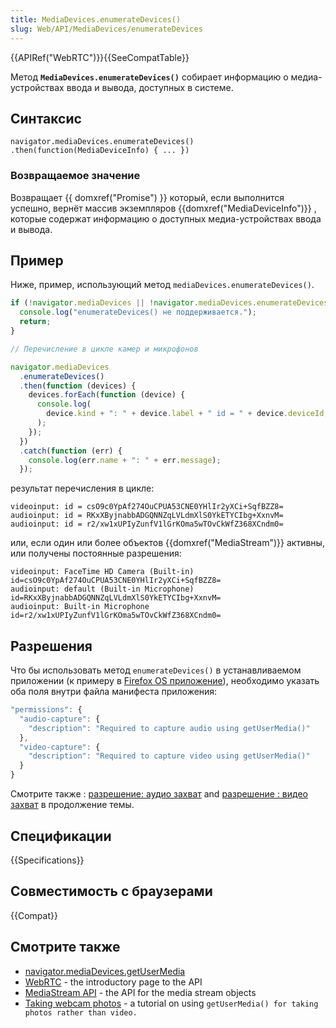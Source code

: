 ```yaml
---
title: MediaDevices.enumerateDevices()
slug: Web/API/MediaDevices/enumerateDevices
---
```


{{APIRef("WebRTC")}}{{SeeCompatTable}}

Метод **`MediaDevices.enumerateDevices()`** собирает информацию о медиа-устройствах ввода и вывода, доступных в системе.

## Синтаксис

```
navigator.mediaDevices.enumerateDevices()
.then(function(MediaDeviceInfo) { ... })
```

### Возвращаемое значение

Возвращает {{ domxref("Promise") }} который, если выполнится успешно, вернёт массив экземпляров {{domxref("MediaDeviceInfo")}} , которые содержат информацию о доступных медиа-устройствах ввода и вывода.

## Пример

Ниже, пример, использующий метод `mediaDevices.enumerateDevices()`.

```js
if (!navigator.mediaDevices || !navigator.mediaDevices.enumerateDevices) {
  console.log("enumerateDevices() не поддерживается.");
  return;
}

// Перечисление в цикле камер и микрофонов

navigator.mediaDevices
  .enumerateDevices()
  .then(function (devices) {
    devices.forEach(function (device) {
      console.log(
        device.kind + ": " + device.label + " id = " + device.deviceId,
      );
    });
  })
  .catch(function (err) {
    console.log(err.name + ": " + err.message);
  });
```

результат перечисления в цикле:

```
videoinput: id = csO9c0YpAf274OuCPUA53CNE0YHlIr2yXCi+SqfBZZ8=
audioinput: id = RKxXByjnabbADGQNNZqLVLdmXlS0YkETYCIbg+XxnvM=
audioinput: id = r2/xw1xUPIyZunfV1lGrKOma5wTOvCkWfZ368XCndm0=
```

или, если один или более объектов {{domxref("MediaStream")}} активны, или получены постоянные разрешения:

```
videoinput: FaceTime HD Camera (Built-in) id=csO9c0YpAf274OuCPUA53CNE0YHlIr2yXCi+SqfBZZ8=
audioinput: default (Built-in Microphone) id=RKxXByjnabbADGQNNZqLVLdmXlS0YkETYCIbg+XxnvM=
audioinput: Built-in Microphone id=r2/xw1xUPIyZunfV1lGrKOma5wTOvCkWfZ368XCndm0=
```

## Разрешения

Что бы использовать метод `enumerateDevices()` в устанавливаемом приложении (к примеру в [Firefox OS приложение](/en-US/docs/Web/Apps/Build/Building_apps_for_Firefox_OS/Firefox_OS_app_beginners_tutorial)), необходимо указать оба поля внутри файла манифеста приложения:

```js
"permissions": {
  "audio-capture": {
    "description": "Required to capture audio using getUserMedia()"
  },
  "video-capture": {
    "description": "Required to capture video using getUserMedia()"
  }
}
```

Смотрите также : [разрешение: аудио захват](/en-US/docs/Web/Apps/Developing/App_permissions#audio-capture) and [разрешение : видео захват](/en-US/docs/Web/Apps/Developing/App_permissions#video-capture) в продолжение темы.

## Спецификации

{{Specifications}}

## Совместимость с браузерами

{{Compat}}

## Смотрите также

- [navigator.mediaDevices.getUserMedia](/ru/docs/Web/API/MediaDevices/getUserMedia)
- [WebRTC](/ru/docs/Web/API/WebRTC_API) - the introductory page to the API
- [MediaStream API](/ru/docs/Web/API/Media_Capture_and_Streams_API) - the API for the media stream objects
- [Taking webcam photos](/ru/docs/Web/API/Media_Capture_and_Streams_API/Taking_still_photos) - a tutorial on using `getUserMedia() for taking photos rather than video.`
